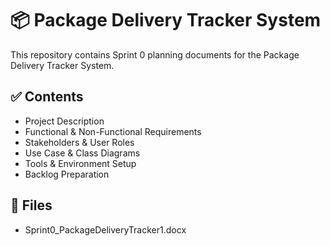 # 📦 Package Delivery Tracker System

This repository contains Sprint 0 planning documents for the Package Delivery Tracker System.

## ✅ Contents
- Project Description
- Functional & Non-Functional Requirements
- Stakeholders & User Roles
- Use Case & Class Diagrams
- Tools & Environment Setup
- Backlog Preparation

## 📁 Files
- Sprint0_PackageDeliveryTracker1.docx
